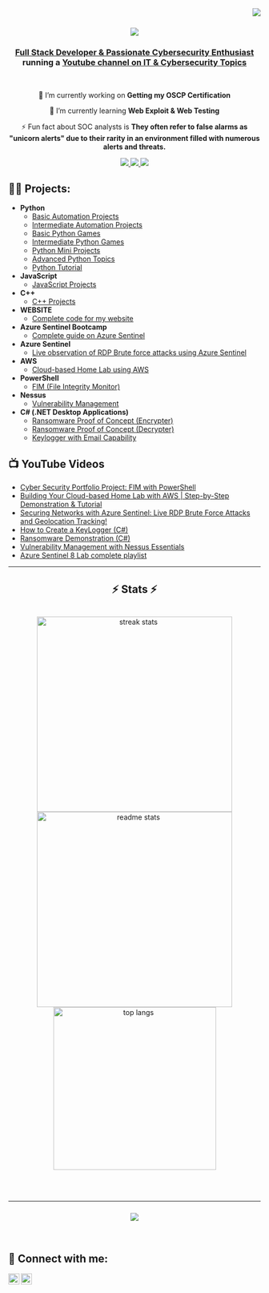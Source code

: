 <img align="right" src="https://visitor-badge.laobi.icu/badge?page_id=JayeshKakkad-Rotoclear.JayeshKakkad-Rotoclear" />

<h1 align="center">
    <img src="https://readme-typing-svg.herokuapp.com/?font=Righteous&size=35&center=true&vCenter=true&width=500&height=70&duration=4000&lines=Hi+There!+👋;+I'm+Jayesh+Kakkad!;" />
</h1>
<h3 align="center"><a href="https://www.linkedin.com/in/jayesh-kakkad">Full Stack Developer & Passionate Cybersecurity Enthusiast</a> running a <a href="https://www.youtube.com/@Cyberfolio_Chronicles"> Youtube channel on IT & Cybersecurity Topics</a></h1>
</h3>

<br/>

<div align="center">
 
 🔭 I’m currently working on **Getting my OSCP Certification**
 
 🌱 I’m currently learning **Web Exploit & Web Testing**

 ⚡ Fun fact about SOC analysts is **They often refer to false alarms as "unicorn alerts" due to their rarity in an environment filled with numerous alerts and threats.**
 
 </div>

<div align="center"> 
  <a href="https://www.youtube.com/@Cyberfolio_Chronicles">
    <img src="https://img.shields.io/badge/YouTube-FF0000?style=for-the-badge&logo=youtube&logoColor=white" />
  </a>
  <a href="https://www.linkedin.com/in/jayesh-kakkad" target="_blank">
    <img src="https://img.shields.io/badge/LinkedIn-0077B5?style=for-the-badge&logo=linkedin&logoColor=white" target="_blank" />
  </a>
  <a href="https://jayesh-kakkad.com/" target="_blank">
     <img src="https://img.shields.io/badge/website-000000?style=for-the-badge&logo=About.me&logoColor=white" />
  </a>
</div>
  
<h2>👨‍💻 Projects:</h2>

- <b>Python</b>
  - [Basic Automation Projects](https://github.com/CyberfolioChronicles/Basic-Automation-Projects)
  - [Intermediate Automation Projects](https://github.com/CyberfolioChronicles/Intermediate-Automation-Projects)
  - [Basic Python Games](https://github.com/CyberfolioChronicles/Basic-Python-games)
  - [Intermediate Python Games](https://github.com/CyberfolioChronicles/Intermediate-difficulty-games)
  - [Python Mini Projects](https://github.com/CyberfolioChronicles/Python-Mini-Projects)
  - [Advanced Python Topics](https://github.com/CyberfolioChronicles/Advanced-Python-Topics)
  - [Python Tutorial](https://github.com/CyberfolioChronicles/Python-Tutorials)
- <b>JavaScript</b>
  - [JavaScript Projects](https://github.com/CyberfolioChronicles/JavaScript-Projects)
- <b>C++</b>
  - [C++ Projects](https://github.com/CyberfolioChronicles/C-Projects)
- <b>WEBSITE</b>
  - [Complete code for my website](https://github.com/CyberfolioChronicles/My_Website_Code)
- <b>Azure Sentinel Bootcamp</b>
  - [Complete guide on Azure Sentinel](https://github.com/CyberfolioChronicles/Sentinel-Bootcamp)
- <b>Azure Sentinel</b>
  - [Live observation of RDP Brute force attacks using Azure Sentinel](https://github.com/CyberfolioChronicles/Azure_Sentinel_Lab)
- <b>AWS</b>
  - [Cloud-based Home Lab using AWS](https://github.com/CyberfolioChronicles/AWS)
- <b>PowerShell</b>
  - [FIM (File Integrity Monitor)](https://github.com/CyberfolioChronicles/FIM)
- <b>Nessus</b>
  - [Vulnerability Management](https://github.com/CyberfolioChronicles/NESSUS)
- <b>C# (.NET Desktop Applications)</b>
  - [Ransomware Proof of Concept (Encrypter)](https://github.com/CyberfolioChronicles/EncrypterPOC)
  - [Ransomware Proof of Concept (Decrypter)](https://github.com/CyberfolioChronicles/DecrypterPOC)
  - [Keylogger with Email Capability](https://github.com/CyberfolioChronicles/Keylogger)


<h2>📺 YouTube Videos</h2>

- [Cyber Security Portfolio Project: FIM with PowerShell](https://youtu.be/uDd5R2uEIL0)
- [Building Your Cloud-based Home Lab with AWS | Step-by-Step Demonstration & Tutorial](https://youtu.be/xh2xLN_uBlE)
- [Securing Networks with Azure Sentinel: Live RDP Brute Force Attacks and Geolocation Tracking!](https://www.youtube.com/watch?v=yU_YuGYtJGU)
- [How to Create a KeyLogger (C#)](https://www.youtube.com/watch?v=5Ei_qff_5Wk&t=8s)
- [Ransomware Demonstration (C#)](https://youtu.be/dab8pQ5UVjs?si=rTbHbLYjPPyy0hVq)
- [Vulnerability Management with Nessus Essentials](https://youtu.be/mnjxUoBTyKs?si=8334AFSz9F-1BVMG)
- [Azure Sentinel 8 Lab complete playlist](https://www.youtube.com/playlist?list=PLTNt8j7SunIDfFKRerAPNIGWuj16UfLgO)
  
</div>

<hr/>

<h2 align="center">⚡ Stats ⚡</h2>
<br>
<div align=center>
  <img width=390 src="https://streak-stats.demolab.com/?user=CyberfolioChronicles&count_private=true&theme=react&border_radius=10" alt="streak stats"/>
  <img width=390 src="https://github-readme-stats.vercel.app/api?username=CyberfolioChronicles&show_icons=true&theme=react&rank_icon=github&border_radius=10" alt="readme stats" />
  <br/>
  <img width=325 align="center" src="https://github-readme-stats.vercel.app/api/top-langs/?username=CyberfolioChronicles&langs_count=8&layout=compact&theme=react&border_radius=10&size_weight=0.5&count_weight=0.5&exclude_repo=github-readme-stats" alt="top langs" />
</div>

<br/><br/>
<hr/>

<h3 align="center">
    <img src="https://readme-typing-svg.herokuapp.com/?font=Righteous&size=25&center=true&vCenter=true&width=500&height=70&duration=4000&lines=Thanks+for+visiting!+✌️;+Shoot+me+a+message+on+Linkedin!")>
</h3>

<br/>

<h2> 🤳 Connect with me:</h2>

[<img align="left" alt="JoshMadakor | YouTube" width="22px" src="https://cdn.jsdelivr.net/npm/simple-icons@v3/icons/youtube.svg" />][youtube]
[<img align="left" alt="JoshMadakor | LinkedIn" width="22px" src="https://cdn.jsdelivr.net/npm/simple-icons@v3/icons/linkedin.svg" />][linkedin]

[youtube]: https://www.youtube.com/@Cyberfolio_Chronicles
[linkedin]: https://www.linkedin.com/in/jayesh-kakkad
